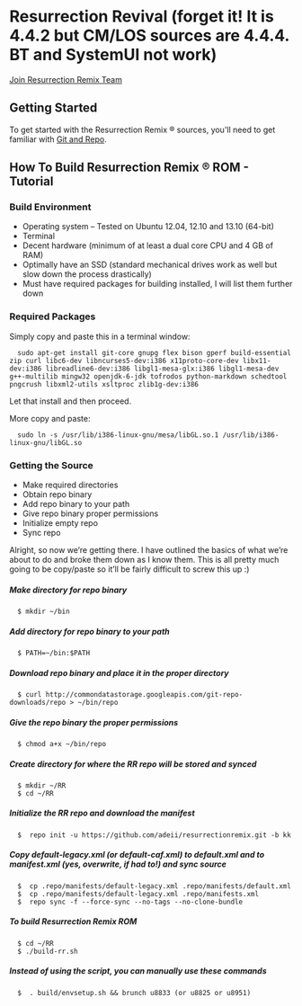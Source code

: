 Resurrection Revival (forget it! It is 4.4.2 but CM/LOS sources are 4.4.4. BT and SystemUI not work)
====================


[Join Resurrection Remix Team](http://www.resurrectionremix.com)

Getting Started
---------------
To get started with the Resurrection Remix ® sources, you'll need to get
familiar with [Git and Repo](http://source.android.com/source/version-control.html).

How To Build Resurrection Remix ® ROM - Tutorial
--------

### Build Environment

- Operating system – Tested on Ubuntu 12.04, 12.10 and 13.10 (64-bit)
- Terminal
- Decent hardware (minimum of at least a dual core CPU and 4 GB of RAM)
- Optimally have an SSD (standard mechanical drives work as well but slow down the process drastically)
- Must have required packages for building installed, I will list them further down

### Required Packages
Simply copy and paste this in a terminal window:

      sudo apt-get install git-core gnupg flex bison gperf build-essential zip curl libc6-dev libncurses5-dev:i386 x11proto-core-dev libx11-dev:i386 libreadline6-dev:i386 libgl1-mesa-glx:i386 libgl1-mesa-dev g++-multilib mingw32 openjdk-6-jdk tofrodos python-markdown schedtool pngcrush libxml2-utils xsltproc zlib1g-dev:i386

Let that install and then proceed.

More copy and paste:

      sudo ln -s /usr/lib/i386-linux-gnu/mesa/libGL.so.1 /usr/lib/i386-linux-gnu/libGL.so

### Getting the Source
- Make required directories
- Obtain repo binary
- Add repo binary to your path
- Give repo binary proper permissions
- Initialize empty repo
- Sync repo

Alright, so now we’re getting there. I have outlined the basics of what we’re about to do and broke them down as I know them. This is all pretty much going to be copy/paste so it’ll be fairly difficult to screw this up :)

##### Make directory for repo binary

      $ mkdir ~/bin

##### Add directory for repo binary to your path

      $ PATH=~/bin:$PATH

##### Download repo binary and place it in the proper directory

      $ curl http://commondatastorage.googleapis.com/git-repo-downloads/repo > ~/bin/repo

##### Give the repo binary the proper permissions

      $ chmod a+x ~/bin/repo

##### Create directory for where the RR repo will be stored and synced

      $ mkdir ~/RR
      $ cd ~/RR

##### Initialize the RR repo and download the manifest

      $  repo init -u https://github.com/adeii/resurrectionremix.git -b kk

##### Copy default-legacy.xml (or default-caf.xml) to default.xml and to manifest.xml (yes, overwrite, if had to!) and sync source
   
      $  cp .repo/manifests/default-legacy.xml .repo/manifests/default.xml
      $  cp .repo/manifests/default-legacy.xml .repo/manifests.xml
      $  repo sync -f --force-sync --no-tags --no-clone-bundle

##### To build Resurrection Remix ROM

      $ cd ~/RR
      $ ./build-rr.sh
      
##### Instead of using the script, you can manually use these commands

      $  . build/envsetup.sh && brunch u8833 (or u8825 or u8951)
